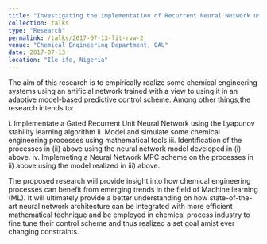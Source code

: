 ```yaml
---
title: "Investigating the implementation of Recurrent Neural Network using the Lyapunov stability learning algorithm"
collection: talks
type: "Research"
permalink: /talks/2017-07-13-lit-rvw-2
venue: "Chemical Engineering Department, OAU"
date: 2017-07-13
location: "Ile-ife, Nigeria"
---
```


The aim of this research is to empirically realize some chemical engineering systems using an artificial network trained with a view to using it in an adaptive model-based predictive control scheme. Among other things,the research intends to:  

i. Implementate a  Gated Recurrent Unit Neural Network using the  Lyapunov stability learning algorithm
ii. Model and simulate some chemical engineering processes using mathematical tools
iii. Identification of the processes in (ii) above using the neural network model developed in (i) above.
iv. Implemeting a Neural Network MPC scheme on the processes in ii) above using the model realized in iii) above.

The proposed research will provide insight into how chemical engineering processes can benefit from emerging trends in the field of Machine learning (ML). It will ultimately provide a better understanding on how state-of-the-art neural network architecture can be integrated with more efficient mathematical technique and be employed in chemical process industry to fine tune their control scheme and thus realized a set goal amist ever changing constraints.

